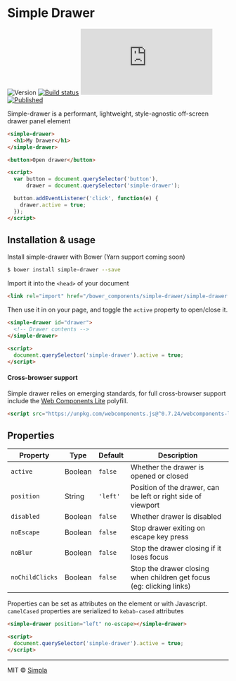 # Simple Drawer
![Version][bower-badge] [![Build status][travis-badge]][travis-url] ![Size][size-badge] [![Published][webcomponents-badge]][webcomponents-url]

Simple-drawer is a performant, lightweight, style-agnostic off-screen drawer panel element

<!---
```
<custom-element-demo>
  <template>
    <script src="../webcomponentsjs/webcomponents-lite.js"></script>
    <link rel="import" href="simple-drawer.html">
    <style>
      body {
        font-family: sans-serif;
        color: #303c46
      }

      simple-drawer {
        padding: 20px 45px;
        font-family: sans-serif;
      }

      simple-drawer h1 {
        font-size: 24px;
        font-weight: 400;
        border-bottom: 1px solid lightGrey;
        padding-bottom: 10px;
      }
    </style>
    <next-code-block></next-code-block>
  </template>
</custom-element-demo>
```
-->
```html
<simple-drawer>
  <h1>My Drawer</h1>
</simple-drawer>

<button>Open drawer</button>

<script>
  var button = document.querySelector('button'),
      drawer = document.querySelector('simple-drawer');

  button.addEventListener('click', function(e) {
    drawer.active = true;
  });
</script>
```

## Installation & usage

Install simple-drawer with Bower (Yarn support coming soon)

```sh
$ bower install simple-drawer --save
```

Import it into the `<head>` of your document

```html
<link rel="import" href="/bower_components/simple-drawer/simple-drawer.html">
```

Then use it in on your page, and toggle the `active` property to open/close it.

```html
<simple-drawer id="drawer">
  <!-- Drawer contents -->
</simple-drawer>

<script>
  document.querySelector('simple-drawer').active = true;
</script>
```


#### Cross-browser support

Simple drawer relies on emerging standards, for full cross-browser support include the [Web Components Lite][webcomponents] polyfill.

```html
<script src="https://unpkg.com/webcomponents.js@^0.7.24/webcomponents-lite.min.js"></script>
```

## Properties

Property         | Type    | Default   | Description                                                   
---------------- | ------- | --------- | -------------                                                  
`active`         | Boolean | `false`   | Whether the drawer is opened or closed
`position`       | String  | `'left'`  | Position of the drawer, can be left or right side of viewport 
`disabled`       | Boolean | `false`   | Whether drawer is disabled                                    
`noEscape`       | Boolean | `false`   | Stop drawer exiting on escape key press                                 
`noBlur`         | Boolean | `false`   | Stop the drawer closing if it loses focus
`noChildClicks`  | Boolean | `false`   | Stop the drawer closing when children get focus (eg: clicking links)

Properties can be set as attributes on the element or with Javascript. `camelCased` properties are serialized to `kebab-cased` attributes

```html
<simple-drawer position="left" no-escape></simple-drawer>

<script>
  document.querySelector('simple-drawer').active = true;
</script>                        
```

***

MIT © [Simpla](https://www.simpla.io) 

[webcomponents]: https://github.com/webcomponents/webcomponentsjs

[bower-badge]: https://img.shields.io/bower/v/simple-drawer.svg
[bowerlicense-badge]: https://img.shields.io/bower/l/simple-drawer.svg
[travis-badge]: https://img.shields.io/travis/SimpleElements/simple-drawer.svg
[travis-url]: https://travis-ci.org/SimpleElements/simple-drawer
[size-badge]: https://badges.herokuapp.com/size/github/SimpleElements/simple-drawer/master/simple-drawer.html?gzip=true
[webcomponents-badge]: https://img.shields.io/badge/webcomponents.org-published-blue.svg
[webcomponents-url]: https://www.webcomponents.org/element/SimpleElements/simple-drawer

